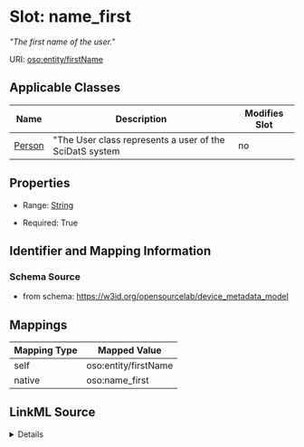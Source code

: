 

# Slot: name_first


_"The first name of the user."_





URI: [oso:entity/firstName](http://w3id.org/oso/entity/firstName)



<!-- no inheritance hierarchy -->





## Applicable Classes

| Name | Description | Modifies Slot |
| --- | --- | --- |
| [Person](Person.md) | "The User class represents a user of the SciDatS system |  no  |







## Properties

* Range: [String](String.md)

* Required: True





## Identifier and Mapping Information







### Schema Source


* from schema: https://w3id.org/opensourcelab/device_metadata_model




## Mappings

| Mapping Type | Mapped Value |
| ---  | ---  |
| self | oso:entity/firstName |
| native | oso:name_first |




## LinkML Source

<details>
```yaml
name: name_first
description: '"The first name of the user."'
from_schema: https://w3id.org/opensourcelab/device_metadata_model
rank: 1000
slot_uri: oso:entity/firstName
alias: name_first
domain_of:
- Person
range: string
required: true

```
</details>
